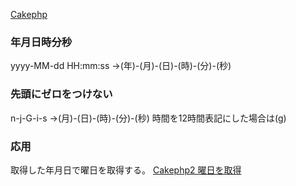 
 

[Cakephp](Cakephp.md)
### 年月日時分秒
yyyy-MM-dd HH:mm:ss
→(年)-(月)-(日)-(時)-(分)-(秒)

### 先頭にゼロをつけない
n-j-G-i-s
→(月)-(日)-(時)-(分)-(秒)
時間を12時間表記にした場合は(g)

### 応用
取得した年月日で曜日を取得する。
[Cakephp2 曜日を取得](Cakephp2%20曜日を取得.md)
